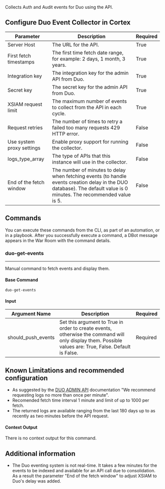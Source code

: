 Collects Auth and Audit events for Duo using the API.

## Configure Duo Event Collector in Cortex


| **Parameter** | **Description**                                                                                          | **Required**  |
|----------------------------------------------------------------------------------------------------------|---------------| --- |
| Server Host               | The URL for the API.                                                                                     | True          |
| First fetch timestamps    | The first time fetch date range, for example: 2 days, 1 month, 3 years.                                  | True          |
| Integration key           | The integration key for the admin API from Duo.                                                           | True          |
| Secret key                | The secret key for the admin API from Duo.                                                               | True          |
| XSIAM request limit       | The maximum number of events to collect from the API in each cycle.                                      | True          |
| Request retries           | The number of times to retry a failed too many requests 429 HTTP error.                                   | False         |
| Use system proxy settings | Enable proxy support for running the collector.                                                          | False         |
| logs_type_array           | The type of APIs that this instance will use in the collector.            | False         |
| End of the fetch window   | The number of minutes to delay when fetching events (to handle events creation delay in the DUO database). The default value is 0 minutes. The recommended value is 5. | False         |

## Commands

You can execute these commands from the CLI, as part of an automation, or in a playbook.
After you successfully execute a command, a DBot message appears in the War Room with the command details.

### duo-get-events

***
Manual command to fetch events and display them.


#### Base Command

`duo-get-events`

#### Input

| **Argument Name** | **Description** | **Required** |
| --- | --- | --- |
| should_push_events | Set this argument to True in order to create events, otherwise the command will only display them. Possible values are: True, False. Default is False. | Required |


## Known Limitations and recommended configuration

- As suggested by the [DUO ADMIN API](https://duo.com/docs/adminapi#authentication-logs:~:text=Administrative%20Units-,Logs,-Authentication%20Logs) documentation "We recommend requesting logs no more than once per minute".
- Recomended fetch time interval 1 minute and limit of up to 1000 per fetch.
- The returned logs are available ranging from the last 180 days up to as recently as two minutes before the API request.

#### Context Output

There is no context output for this command.

## Additional information
- The Duo eventing system is not real-time. It takes a few minutes for the events to be indexed and available for an API call due to consolidation. As a result the parameter "End of the fetch window" to adjust XSIAM to Duo's delay was added.
